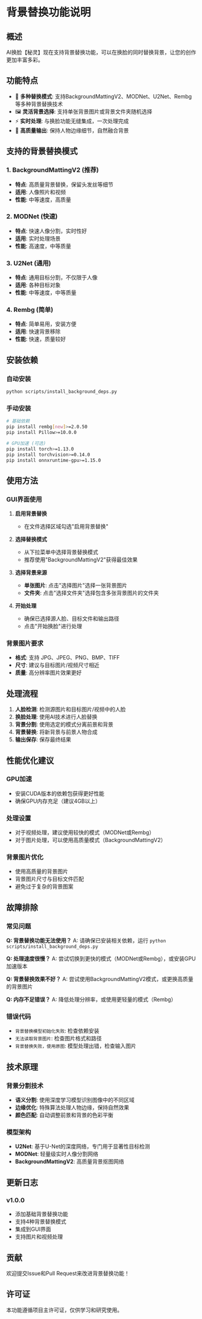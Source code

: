 # 背景替换功能说明

## 概述

AI换脸【秘灵】现在支持背景替换功能，可以在换脸的同时替换背景，让您的创作更加丰富多彩。

## 功能特点

- 🎨 **多种替换模式**: 支持BackgroundMattingV2、MODNet、U2Net、Rembg等多种背景替换技术
- 🖼️ **灵活背景选择**: 支持单张背景图片或背景文件夹随机选择
- ⚡ **实时处理**: 与换脸功能无缝集成，一次处理完成
- 🎯 **高质量输出**: 保持人物边缘细节，自然融合背景

## 支持的背景替换模式

### 1. BackgroundMattingV2 (推荐)
- **特点**: 高质量背景替换，保留头发丝等细节
- **适用**: 人像照片和视频
- **性能**: 中等速度，高质量

### 2. MODNet (快速)
- **特点**: 快速人像分割，实时性好
- **适用**: 实时处理场景
- **性能**: 高速度，中等质量

### 3. U2Net (通用)
- **特点**: 通用目标分割，不仅限于人像
- **适用**: 各种目标对象
- **性能**: 中等速度，中等质量

### 4. Rembg (简单)
- **特点**: 简单易用，安装方便
- **适用**: 快速背景移除
- **性能**: 快速，质量较好

## 安装依赖

### 自动安装
```bash
python scripts/install_background_deps.py
```

### 手动安装
```bash
# 基础依赖
pip install rembg[new]>=2.0.50
pip install Pillow>=10.0.0

# GPU加速 (可选)
pip install torch>=1.13.0
pip install torchvision>=0.14.0
pip install onnxruntime-gpu>=1.15.0
```

## 使用方法

### GUI界面使用

1. **启用背景替换**
   - 在文件选择区域勾选"启用背景替换"

2. **选择替换模式**
   - 从下拉菜单中选择背景替换模式
   - 推荐使用"BackgroundMattingV2"获得最佳效果

3. **选择背景来源**
   - **单张图片**: 点击"选择图片"选择一张背景图片
   - **文件夹**: 点击"选择文件夹"选择包含多张背景图片的文件夹

4. **开始处理**
   - 确保已选择源人脸、目标文件和输出路径
   - 点击"开始换脸"进行处理

### 背景图片要求

- **格式**: 支持 JPG、JPEG、PNG、BMP、TIFF
- **尺寸**: 建议与目标图片/视频尺寸相近
- **质量**: 高分辨率图片效果更好

## 处理流程

1. **人脸检测**: 检测源图片和目标图片/视频中的人脸
2. **换脸处理**: 使用AI技术进行人脸替换
3. **背景分割**: 使用选定的模式分离前景和背景
4. **背景替换**: 将新背景与前景人物合成
5. **输出保存**: 保存最终结果

## 性能优化建议

### GPU加速
- 安装CUDA版本的依赖包获得更好性能
- 确保GPU内存充足（建议4GB以上）

### 处理设置
- 对于视频处理，建议使用较快的模式（MODNet或Rembg）
- 对于图片处理，可以使用高质量模式（BackgroundMattingV2）

### 背景图片优化
- 使用高质量的背景图片
- 背景图片尺寸与目标文件匹配
- 避免过于复杂的背景图案

## 故障排除

### 常见问题

**Q: 背景替换功能无法使用？**
A: 请确保已安装相关依赖，运行 `python scripts/install_background_deps.py`

**Q: 处理速度很慢？**
A: 尝试切换到更快的模式（MODNet或Rembg），或安装GPU加速版本

**Q: 背景替换效果不好？**
A: 尝试使用BackgroundMattingV2模式，或更换高质量的背景图片

**Q: 内存不足错误？**
A: 降低处理分辨率，或使用更轻量的模式（Rembg）

### 错误代码

- `背景替换模型初始化失败`: 检查依赖安装
- `无法读取背景图片`: 检查图片格式和路径
- `背景替换失败，使用原图`: 模型处理出错，检查输入图片

## 技术原理

### 背景分割技术
- **语义分割**: 使用深度学习模型识别图像中的不同区域
- **边缘优化**: 特殊算法处理人物边缘，保持自然效果
- **颜色匹配**: 自动调整前景和背景的色彩平衡

### 模型架构
- **U2Net**: 基于U-Net的深度网络，专门用于显著性目标检测
- **MODNet**: 轻量级实时人像分割网络
- **BackgroundMattingV2**: 高质量背景抠图网络

## 更新日志

### v1.0.0
- 添加基础背景替换功能
- 支持4种背景替换模式
- 集成到GUI界面
- 支持图片和视频处理

## 贡献

欢迎提交Issue和Pull Request来改进背景替换功能！

## 许可证

本功能遵循项目主许可证，仅供学习和研究使用。
